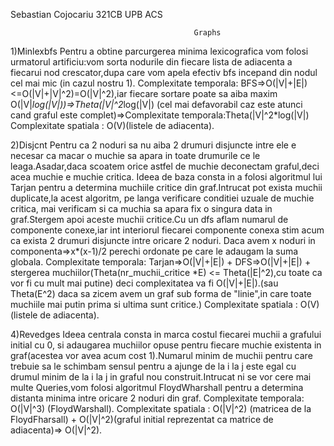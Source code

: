 Sebastian Cojocariu 321CB UPB ACS										                  
                                      
                                     		 Graphs
1)Minlexbfs
	Pentru a obtine parcurgerea minima lexicografica vom folosi urmatorul
artificiu:vom sorta nodurile din fiecare lista de adiacenta a fiecarui nod
crescator,dupa care vom apela efectiv bfs incepand din nodul cel mai mic
(in cazul nostru 1). 
	Complexitate temporala: BFS=>O(|V|+|E|)<=O(|V|+|V|^2)=O(|V|^2),iar fiecare 
sortare poate sa aiba maxim O(|V|*log(|V|))=>Theta(|V|^2*log(|V|) 
(cel mai defavorabil caz este atunci cand graful este complet)=>Complexitate 
temporala:Theta(|V|^2*log(|V|)
	Complexitate spatiala : O(V)(listele de adiacenta).


2)Disjcnt
	Pentru ca 2 noduri sa nu aiba 2 drumuri disjuncte intre ele e necesar ca 
macar o muchie sa apara in toate drumurile ce le leaga.Asadar,daca scoatem orice 
astfel de muchie deconectam graful,deci acea muchie e muchie critica.
	Ideea de baza consta in a folosi algoritmul lui Tarjan pentru a determina
muchiile critice din graf.Intrucat pot exista muchii duplicate,la acest algoritm,
pe langa verificare conditiei uzuale de muchie critica,
mai verificam si ca muchia sa apara fix o singura data in graf.Stergem apoi aceste
muchii critice.Cu un dfs aflam numarul de componente conexe,iar int interiorul fiecarei
componente conexa stim acum ca exista 2 drumuri disjuncte intre oricare 2 noduri.
Daca avem x noduri in componenta=>x*(x-1)/2 perechi ordonate pe care le adaugam la 
suma globala.
	Complexitate temporala: Tarjan=>O(|V|+|E|) + DFS=>O(|V|+|E|) + stergerea
muchiilor(Theta(nr_muchii_critice *E) <= Theta(|E|^2),cu toate ca vor fi cu mult mai putine)
deci complexitatea va fi O(|V|+|E|).(sau Theta(E^2) daca sa zicem avem un graf 
sub forma de "linie",in care toate muchiile mai putin prima si ultima sunt critice.)
	Complexitate spatiala : O(V)(listele de adiacenta).	

4)Revedges
	Ideea centrala consta in marca costul fiecarei muchii a grafului initial cu 0,
si adaugarea muchiilor opuse pentru fiecare muchie existenta in graf(acestea vor avea
acum cost 1).Numarul minim de muchii pentru care trebuie sa le schimbam sensul pentru a ajunge
de la i la j este egal cu drumul minim de la i la j in graful nou construit.Intrucat
ni se vor cere mai multe Queries,vom folosi algoritmul FloydWharshall pentru a determina distanta
minima intre oricare 2 noduri din graf.
	Complexitate temporala: O(|V|^3) (FloydWarshall).
	Complexitate spatiala : O(|V|^2) (matricea de la FloydFharsall) + O(|V|^2)(graful initial
reprezentat ca matrice de adiacenta)=> O(|V|^2).	
